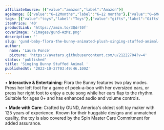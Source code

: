 ```yaml
---
affiliateSource: [{"value":"amazon","label":"Amazon"}]
ageRange: [{"value":"6–12Months","label":"6–12 months"},{"value":"0–6Months","label":"0–6 months"},{"value":"12–18Months","label":"12–18 months"},{"value":"18–24Months","label":"18–24 months"}]
tags: [{"value":"toys","label":"Toys"},{"value":"gifts","label":"Gifts"},{"value":"amazon","label":"Amazon"}]
itemPrice: '40'
productLink: 'https://amzn.to/3Qdrt0f'
coverImage: '/images/gund-AzMz.png'
description: ''
slug: 'gund-baby-flora-the-bunny-animated-plush-singing-stuffed-animal-toy'
author:
  name: 'Laura Poncé'
  picture: 'https://avatars.githubusercontent.com/u/21222704?v=4'
status: 'published'
title: 'Singing Bunny Stuffed Animal '
publishedAt: '2023-10-27T03:49:46.100Z'
---
```


• **Interactive & Entertaining**: Flora the Bunny features two play modes. Press her left foot for a game of peek-a-boo with her oversized ears, or press her right foot to enjoy a cute song while her ears flap to the rhythm. Suitable for ages 0+ and has enhanced audio and volume controls.

• **Made with Care**: Crafted by GUND, America's oldest soft toy maker with 125 years of experience. Known for their huggable designs and unmatched quality, the toy is also covered by the Spin Master Care Commitment for added assurance.

